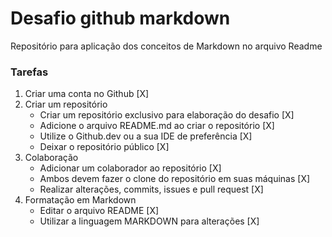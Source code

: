 # Desafio  github  markdown

Repositório para aplicação dos conceitos de Markdown no arquivo Readme

### Tarefas
1.  Criar uma conta no Github [X]
2.  Criar um repositório
    - Criar um repositório exclusivo para elaboração do desafio [X]
    - Adicione o arquivo README.md ao criar o repositório [X]
    - Utilize o Github.dev ou a sua IDE de preferência [X]
    - Deixar o repositório público [X]
3.  Colaboração
    - Adicionar um colaborador ao repositório [X]
    - Ambos devem fazer o clone do repositório em suas máquinas [X]
    - Realizar alterações, commits, issues e pull request [X]
4.  Formatação em Markdown 
    - Editar o arquivo README [X]
    - Utilizar a linguagem MARKDOWN para alterações [X]